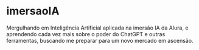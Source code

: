 # imersaoIA
Mergulhando em Inteligência Artificial aplicada na imersão IA da Alura, e aprendendo cada vez mais sobre o poder do ChatGPT e outras ferramentas, buscando me preparar para um novo mercado em ascensão.
